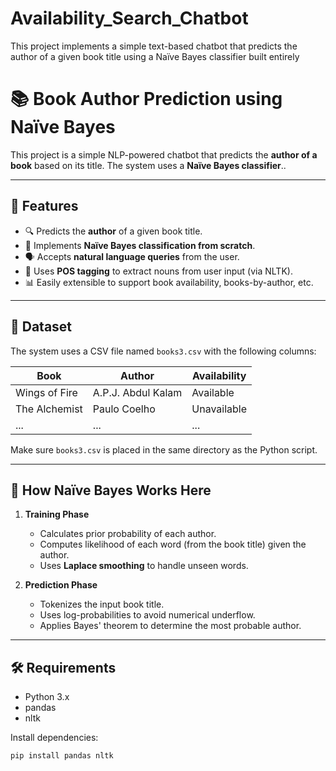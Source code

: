 # Availability_Search_Chatbot
This project implements a simple text-based chatbot that predicts the author of a given book title using a Naïve Bayes classifier built entirely

# 📚 Book Author Prediction using Naïve Bayes

This project is a simple NLP-powered chatbot that predicts the **author of a book** based on its title. The system uses a **Naïve Bayes classifier**..

---

## 🚀 Features

- 🔍 Predicts the **author** of a given book title.
- 🧠 Implements **Naïve Bayes classification from scratch**.
- 🗣️ Accepts **natural language queries** from the user.
- 🧾 Uses **POS tagging** to extract nouns from user input (via NLTK).
- 📊 Easily extensible to support book availability, books-by-author, etc.

---

## 📁 Dataset

The system uses a CSV file named `books3.csv` with the following columns:

| Book                | Author             | Availability |
|---------------------|--------------------|--------------|
| Wings of Fire       | A.P.J. Abdul Kalam | Available    |
| The Alchemist       | Paulo Coelho       | Unavailable  |
| ...                 | ...                | ...          |

Make sure `books3.csv` is placed in the same directory as the Python script.

---

## 🧠 How Naïve Bayes Works Here

1. **Training Phase**
   - Calculates prior probability of each author.
   - Computes likelihood of each word (from the book title) given the author.
   - Uses **Laplace smoothing** to handle unseen words.

2. **Prediction Phase**
   - Tokenizes the input book title.
   - Uses log-probabilities to avoid numerical underflow.
   - Applies Bayes' theorem to determine the most probable author.

---

## 🛠️ Requirements

- Python 3.x
- pandas
- nltk

Install dependencies:
```bash
pip install pandas nltk
